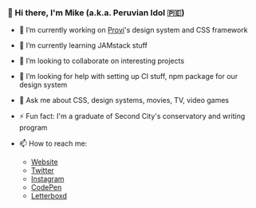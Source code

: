 ### 👋 Hi there, I'm Mike (a.k.a. Peruvian Idol 🇵🇪)

- 🔭 I’m currently working on [Provi](https://provi.com)'s design system and CSS framework
- 🌱 I’m currently learning JAMstack stuff
- 👯 I’m looking to collaborate on interesting projects
- 🤔 I’m looking for help with setting up CI stuff, npm package for our design system
- 💬 Ask me about CSS, design systems, movies, TV, video games
- ⚡ Fun fact: I'm a graduate of Second City's conservatory and writing program

- 📫 How to reach me:
  - [Website](https://mikeaparicio.com)
  - [Twitter](https://twitter.com/peruvianidol)
  - [Instagram](https://instagram.com/peruvianidol)
  - [CodePen](https://codepen.io/peruvianidol)
  - [Letterboxd](https://letterboxd.io/peruvianidol)
